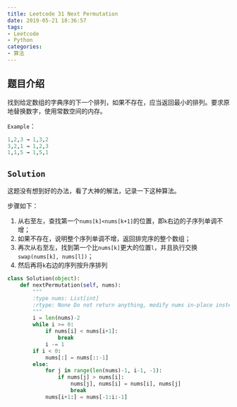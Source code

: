 ```yaml
---
title: Leetcode 31 Next Permutation
date: 2019-05-21 18:36:57
tags:
- Leetcode
- Python
categories:
- 算法
---
```


## 题目介绍

找到给定数组的字典序的下一个排列，如果不存在，应当返回最小的排列。要求原地替换数字，使用常数空间的内存。

<!-- more -->

`Example`：

```python 
1,2,3 → 1,3,2
3,2,1 → 1,2,3
1,1,5 → 1,5,1
```

## `Solution`

这题没有想到好的办法，看了大神的解法，记录一下这种算法。

步骤如下：

1. 从右至左，查找第一个`nums[k]<nums[k+1]`的位置，即`k`右边的子序列单调不增；
2. 如果不存在，说明整个序列单调不增，返回排完序的整个数组；
3. 再次从右至左，找到第一个比`nums[k]`更大的位置`l`，并且执行交换`swap(nums[k], nums[l])`；
4. 然后再将`k`右边的序列按升序排列

```python 
class Solution(object):
    def nextPermutation(self, nums):
        """
        :type nums: List[int]
        :rtype: None Do not return anything, modify nums in-place instead.
        """
        i = len(nums)-2
        while i >= 0:
            if nums[i] < nums[i+1]:
                break
            i -= 1
        if i < 0:
            nums[:] = nums[::-1]
        else:
            for j in range(len(nums)-1, i-1, -1):
                if nums[j] > nums[i]:
                    nums[j], nums[i] = nums[i], nums[j]
                    break
            nums[i+1:] = nums[-1:i:-1]
```

